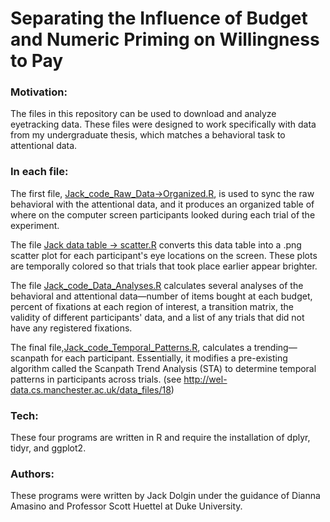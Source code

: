 # Separating the Influence of Budget and Numeric Priming on Willingness to Pay


### Motivation:

The files in this repository can be used to download and analyze eyetracking
data. These files were designed to work specifically with data from my
undergraduate thesis, which matches a behavioral task to attentional data.


### In each file:

The first file, [Jack_code_Raw_Data->Organized.R](https://gitlab.oit.duke.edu/jbd33/ET-Anchoring-Impulsive-Choice/blob/master/Jack_code_Raw_Data-%3EOrganized.R), is used to sync the raw
behavioral with the attentional data, and it produces an organized table of
where on the computer screen participants looked during each trial of the
experiment.

The file [Jack data table -> scatter.R](https://gitlab.oit.duke.edu/jbd33/ET-Anchoring-Impulsive-Choice/blob/master/Jack%20data%20table%20-%3E%20scatter.R) converts this data table into a .png
scatter plot for each participant's eye locations on the screen. These plots
are temporally colored so that trials that took place earlier appear brighter.

The file  [Jack_code_Data_Analyses.R](https://gitlab.oit.duke.edu/jbd33/ET-Anchoring-Impulsive-Choice/blob/master/Jack_code_Data_Analyses.R) calculates several analyses of the
behavioral and attentional data—number of items bought at each budget,
percent of fixations at each region of interest, a transition matrix,
the validity of different participants' data, and a list of any trials
that did not have any registered fixations.

The final file,[Jack_code_Temporal_Patterns.R](https://gitlab.oit.duke.edu/jbd33/ET-Anchoring-Impulsive-Choice/blob/master/Jack_code_Temporal_Patterns.R), calculates a trending—
scanpath for each participant. Essentially, it modifies a pre-existing
algorithm called the Scanpath Trend Analysis (STA) to determine temporal
patterns in participants across trials.
(see http://wel-data.cs.manchester.ac.uk/data_files/18)


### Tech:

These four programs are written in R and require the installation of
dplyr, tidyr, and ggplot2.


### Authors:

These programs were written by Jack Dolgin under the guidance of
Dianna Amasino and Professor Scott Huettel at Duke University.